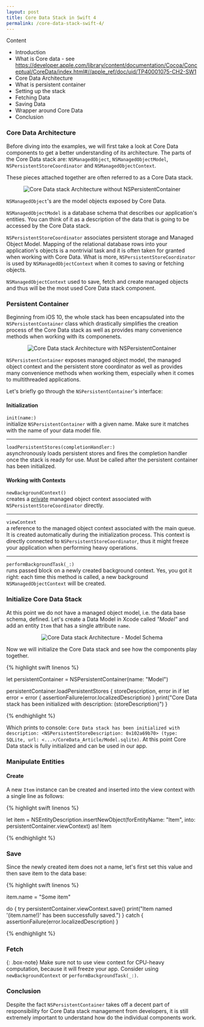 ```yaml
---
layout: post
title: Core Data Stack in Swift 4
permalink: /core-data-stack-swift-4/
---
```


Content

- Introduction
- What is Core data - see https://developer.apple.com/library/content/documentation/Cocoa/Conceptual/CoreData/index.html#//apple_ref/doc/uid/TP40001075-CH2-SW1
- Core Data Architecture
- What is persistent container
- Setting up the stack
- Fetching Data
- Saving Data
- Wrapper around Core Data
- Conclusion

### Core Data Architecture

Before diving into the examples, we will first take a look at Core Data components to get a better understanding of its architecture. The parts of the Core Data stack are: `NSManagedObject`, `NSManagedObjectModel`, `NSPersistentStoreCoordinator` and `NSManagedObjectContext`.

These pieces attached together are often referred to as a Core Data stack.

<p align="center">
    <img src="{{ "/img/core_data_stack_1.svg" | absolute_url }}" alt="Core Data stack Architecture without NSPersistentContainer"/>
</p>

`NSManagedObject`'s are the model objects exposed by Core Data. 

`NSManagedObjectModel` is a database schema that describes our application's entities. You can think of it as a description of the data that is going to be accessed by the Core Data stack.

`NSPersistentStoreCoordinator` associates persistent storage and Managed Object Model. Mapping of the relational database rows into your application's objects is a nontrivial task and it is often taken for granted when working with Core Data. What is more, `NSPersistentStoreCoordinator` is used by `NSManagedObjectContext` when it comes to saving or fetching objects.

`NSManagedObjectContext` used to save, fetch and create managed objects and thus will be the most used Core Data stack component.

### Persistent Container

Beginning from iOS 10, the whole stack has been encapsulated into the `NSPersistentContainer` class which drastically simplifies the creation process of the Core Data stack as well as provides many convenience methods when working with its componenets.

<p align="center">
    <img src="{{ "/img/core_data_stack_2.svg" | absolute_url }}" alt="Core Data stack Architecture with NSPersistentContainer"/>
</p>

`NSPersistentContainer` exposes managed object model, the managed object context and the persistent store coordinator as well as provides many convenience methods when working them, especially when it comes to multithreaded applications.

Let's briefly go through the `NSPersistentContainer`'s interface:

#### Initialization

`init(name:)`  
initialize `NSPersistentContainer` with a given name. Make sure it matches with the name of your data model file.

---

`loadPersistentStores(completionHandler:)`   
asynchronously loads persistent stores and fires the completion handler once the stack is ready for use. Must be called after the persistent container has been initialized.

#### Working with Contexts

`newBackgroundContext()`  
creates a [private][private-concurrency-type] managed object context associated with `NSPersistentStoreCoordinator` directly.

---

`viewContext`  
a reference to the managed object context associated with the main queue. It is created automatically during the initialization process. This context is directly connected to `NSPersistentStoreCoordinator`, thus it might freeze your application when performing heavy operations.

---

`performBackgroundTask(_:)`  
runs passed block on a newly created background context. Yes, you got it right: each time this method is called, a new background `NSManagedObjectContext` will be created.

### Initialize Core Data Stack

At this point we do not have a managed object model, i.e. the data base schema, defined. Let's create a Data Model in Xcode called *"Model"* and add an entity `Item` that has a single attribute `name`.

<p align="center">
    <img src="{{ "/img/core_data_stack_3.png" | absolute_url }}" alt="Core Data stack Architecture - Model Schema"/>
</p>

Now we will initialize the Core Data stack and see how the components play together.

{% highlight swift linenos %}

let persistentContainer = NSPersistentContainer(name: "Model")

persistentContainer.loadPersistentStores { storeDescription, error in
    if let error = error {
        assertionFailure(error.localizedDescription)
    }
    print("Core Data stack has been initialized with description: \(storeDescription)")
}

{% endhighlight %}

Which prints to console: `Core Data stack has been initialized with description: <NSPersistentStoreDescription: 0x102a69b70> (type: SQLite, url: <...>/CoreData_Article/Model.sqlite)`. At this point Core Data stack is fully initialized and can be used in our app.

### Manipulate Entities

#### Create

A new `Item` instance can be created and inserted into the view context with a single line as follows:

{% highlight swift linenos %}

let item = NSEntityDescription.insertNewObject(forEntityName: "Item", into: persistentContainer.viewContext) as! Item

{% endhighlight %}

### Save

Since the newly created item does not a name, let's first set this value and then save item to the data base:

{% highlight swift linenos %}

item.name = "Some item"

do {
    try persistentContainer.viewContext.save()
	print("Item named '\(item.name!)' has been successfully saved.")
} catch {
    assertionFailure(error.localizedDescription)
}

{% endhighlight %}

### Fetch

{: .box-note}
Make sure not to use view context for CPU-heavy computation, because it will freeze your app. Consider using `newBackgroundContext` or `performBackgroundTask(_:)`.

### Conclusion 

Despite the fact `NSPersistentContainer` takes off a decent part of responsibility for Core Data stack management from developers, it is still extremely important to understand how do the individual components work.

[private-concurrency-type]: https://developer.apple.com/documentation/coredata/nsmanagedobjectcontextconcurrencytype/1506495-privatequeueconcurrencytype